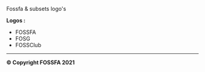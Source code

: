 Fossfa &amp; subsets logo's

**Logos :**

- FOSSFA
- FOSG
- FOSSClub
---

**&copy; Copyright FOSSFA 2021**
